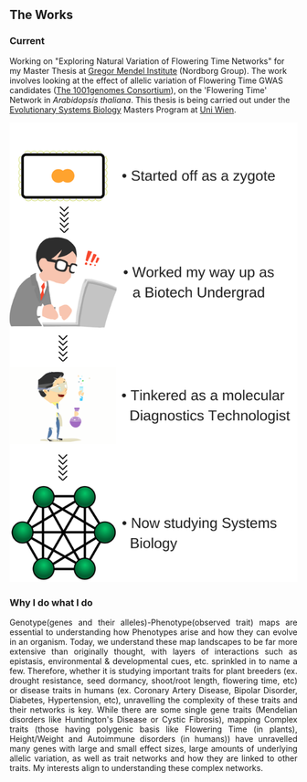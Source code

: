 ## The Works

### Current 
Working on "Exploring Natural Variation of Flowering Time Networks" for my Master Thesis at [Gregor Mendel Institute](https://www.oeaw.ac.at/gmi/) (Nordborg Group). The work involves looking at the effect of allelic variation of Flowering Time GWAS candidates ([The 1001genomes Consortium](https://www.ncbi.nlm.nih.gov/pmc/articles/PMC4949382/)), on the 'Flowering Time' Network in *Arabidopsis thaliana*. This thesis is being carried out under the [Evolutionary Systems Biology](https://evolsysbio.univie.ac.at/) Masters Program at [Uni Wien](https://www.univie.ac.at/en/).

<img src="/images/Zygote.png">

### Why I do what I do
<div style="text-align: justify"> Genotype(genes and their alleles)-Phenotype(observed trait) maps are essential to understanding how Phenotypes arise and how they can evolve in an organism. Today, we understand these map landscapes to be far more extensive than originally thought, with layers of interactions such as epistasis, environmental & developmental cues, etc. sprinkled in to name a few. Therefore, whether it is studying important traits for plant breeders (ex. drought resistance, seed dormancy, shoot/root length, flowering time, etc) or disease traits in humans (ex. Coronary Artery Disease, Bipolar Disorder, Diabetes, Hypertension, etc), unravelling the complexity of these traits and their networks is key. While there are some single gene traits (Mendelian disorders like Huntington's Disease or Cystic Fibrosis), mapping Complex traits (those having polygenic basis like Flowering Time (in plants), Height/Weight and Autoimmune disorders (in humans)) have unravelled many genes with large and small effect sizes, large amounts of underlying allelic variation, as well as trait networks and how they are linked to other traits. My interests align to understanding these complex networks. </div>  

